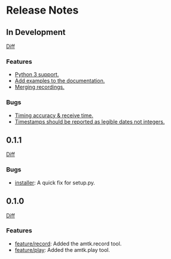 # Release Notes

## In Development
 
[Diff](https://github.com/RishiRamraj/amtk/compare/develop...master)

### Features

* [Python 3 support.](https://github.com/RishiRamraj/amtk/issues/5)
* [Add examples to the documentation.](https://github.com/RishiRamraj/amtk/issues/4)
* [Merging recordings.](https://github.com/RishiRamraj/amtk/issues/2)
 
### Bugs

* [Timing accuracy & receive time.](https://github.com/RishiRamraj/amtk/issues/3)
* [Timestamps should be reported as legible dates not integers.](https://github.com/RishiRamraj/amtk/issues/6)

## 0.1.1
 
[Diff](https://github.com/RishiRamraj/amtk/compare/0.1.0...0.1.1)

### Bugs

* [installer](https://github.com/RishiRamraj/amtk/commit/26e65b06ce0319ddf55eceb4f6141fbed259a039): A quick fix for setup.py.

## 0.1.0

[Diff](https://github.com/RishiRamraj/amtk/compare/0.1.0...0.0.0)
 
### Features

* [feature/record](https://github.com/RishiRamraj/amtk/commits/feature/record): Added the amtk.record tool.
* [feature/play](https://github.com/RishiRamraj/amtk/commits/feature/play): Added the amtk.play tool.
